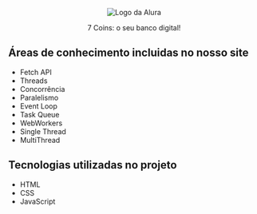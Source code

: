 
<p align="center"> <img src="https://github.com/MonicaHillman/aluraplay-requisicoes/blob/main/img/logo.png" alt="Logo da Alura"> </p>
<p align="center">7 Coins: o seu banco digital!</p>

## Áreas de conhecimento incluidas no nosso site
* Fetch API
* Threads
* Concorrência
* Paralelismo
* Event Loop
* Task Queue
* WebWorkers
* Single Thread
* MultiThread

## Tecnologias utilizadas no projeto
* HTML
* CSS
* JavaScript
